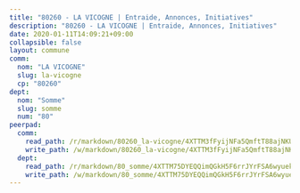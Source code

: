 ```yaml
---
title: "80260 - LA VICOGNE | Entraide, Annonces, Initiatives"
description: "80260 - LA VICOGNE | Entraide, Annonces, Initiatives"
date: 2020-01-11T14:09:21+09:00
collapsible: false
layout: commune
comm:
  nom: "LA VICOGNE"
  slug: la-vicogne
  cp: "80260"
dept:
  nom: "Somme"
  slug: somme
  num: "80"
peerpad:
  comm:
    read_path: /r/markdown/80260_la-vicogne/4XTTM3fFyijNFa5QmftT88ajNKU6s9WkP8EMBzxRBasZYsWy2
    write_path: /w/markdown/80260_la-vicogne/4XTTM3fFyijNFa5QmftT88ajNKU6s9WkP8EMBzxRBasZYsWy2-K3TgUhDuBzVWLbwLGwjDyUGjRfgkZuM9kSG8mKD2ftqURzBptxwsivEw6GQo3h94DimtLneyGW4coEMVSu1ptLqs7DiihwEhEMimn2dHYzrp5TGUwASS5RxXzjQWBXFo1wAF9V6t
  dept:
    read_path: /r/markdown/80_somme/4XTTM75DYEQQimQGkH5F6rrJYrFSA6wyuekdgioEx7v45YjSw
    write_path: /w/markdown/80_somme/4XTTM75DYEQQimQGkH5F6rrJYrFSA6wyuekdgioEx7v45YjSw-K3TgTuB1DbUNHuFo9Fhh6JTUriPx8E5izGkmw9RSNTjUtMFPoZhqqp87szE8th3EytWSHGdhUuQUPjam8aJZh1SdH8pL3ibgUbMdNhU17kjAmSa49LMB2GjXvVwDVurE8mgce3XM
---
```



